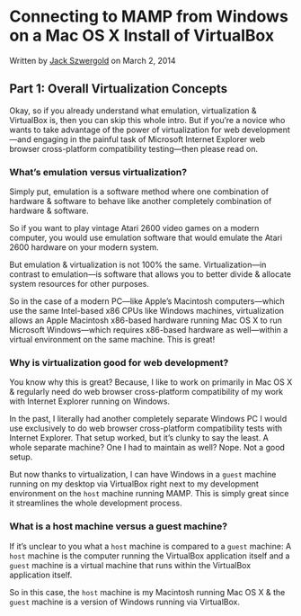 # Connecting to MAMP from Windows on a Mac OS X Install of VirtualBox

Written by [Jack Szwergold][1] on March 2, 2014
## Part 1: Overall Virtualization ConceptsOkay, so if you already understand what emulation, virtualization & VirtualBox is, then you can skip this whole intro. But if you’re a novice who wants to take advantage of the power of virtualization for web development—and engaging in the painful task of Microsoft Internet Explorer web browser cross-platform compatibility testing—then please read on.### What’s emulation versus virtualization?
Simply put, emulation is a software method where one combination of hardware & software to behave like another completely combination of hardware & software.

So if you want to play vintage Atari 2600 video games on a modern computer, you would use emulation software that would emulate the Atari 2600 hardware on your modern system.

But emulation & virtualization is not 100% the same. Virtualization—in contrast to emulation—is software that allows you to better divide & allocate system resources for other purposes.

So in the case of a modern PC—like Apple’s Macintosh computers—which use the same Intel-based x86 CPUs like Windows machines, virtualization allows an Apple Macintosh x86-based hardware running Mac OS X to run Microsoft Windows—which requires x86-based hardware as well—within a virtual environment on the same machine. This is great!
### Why is virtualization good for web development?

You know why this is great? Because, I like to work on primarily in Mac OS X & regularly need do web browser cross-platform compatibility of my work with Internet Explorer running on Windows.

In the past, I literally had another completely separate Windows PC I would use exclusively to do web browser cross-platform compatibility tests with Internet Explorer. That setup worked, but it’s clunky to say the least. A whole separate machine? One I had to maintain as well? Nope. Not a good setup.

But now thanks to virtualization, I can have Windows in a `guest` machine running on my desktop via VirtualBox right next to my development environment on the `host` machine running MAMP. This is simply great since it streamlines the whole development process.### What is a host machine versus a guest machine?

If it’s unclear to you what a `host` machine is compared to a `guest` machine: A `host` machine is the computer running the VirtualBox application itself and a `guest` machine is a virtual machine that runs within the VirtualBox application itself.
So in this case, the `host` machine is my Macintosh running Mac OS X & the `guest` machine is a version of Windows running via VirtualBox.
[1]: http://www.preworn.com/ "Preworn • Jack Szwergold’s Online Portfolio"
